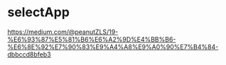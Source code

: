 # selectApp
https://medium.com/@peanutZLS/19-%E6%93%87%E5%81%B6%E6%A2%9D%E4%BB%B6-%E6%8E%92%E7%90%83%E9%A4%A8%E9%A0%90%E7%B4%84-dbbccd8bfeb3
